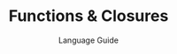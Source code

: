 ---
layout: page
menubar: docs_menu
title: Functions & Closures
subtitle: Language Guide
show_sidebar: false
toc: true
---